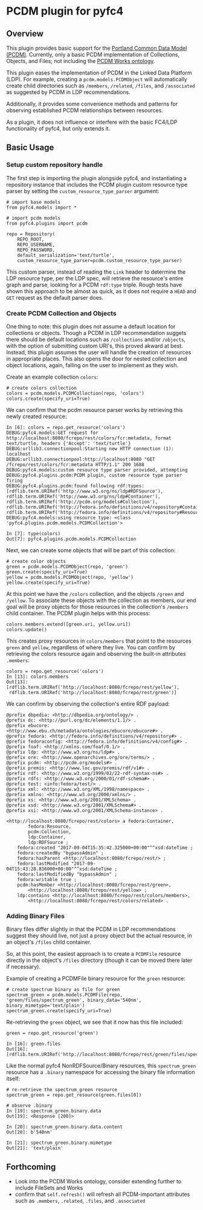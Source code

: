 # PCDM plugin for pyfc4

## Overview

This plugin provides basic support for the [Portland Common Data Model (PCDM)](http://pcdm.org/).  Currently, only a basic PCDM implementation of Collections, Objects, and Files; not including the [PCDM Works ontology](http://pcdm.org/2016/02/16/works).

This plugin eases the implementation of PCDM in the Linked Data Platform (LDP).  For example, creating a `pcdm.models.PCDMObject` will automatically create child directories such as `/members`, `/related`, `/files`, and `/associated` as suggested by PCDM in LDP recommendations.

Additionally, it provides some convenience methods and patterns for observing established PCDM relationships between resources.

As a plugin, it does not influence or interfere with the basic FC4/LDP functionality of pyfc4, but only extends it.

## Basic Usage

### Setup custom repository handle

The first step is importing the plugin alongside pyfc4, and instantiating a repository instance that includes the PCDM plugin custom resource type parser by setting the `custom_resource_type_parser` argument:  

```
# import base models
from pyfc4.models import *

# import pcdm models
from pyfc4.plugins import pcdm

repo = Repository(
	REPO_ROOT,
	REPO_USERNAME,
	REPO_PASSWORD,
	default_serialization='text/turtle',
	custom_resource_type_parser=pcdm.custom_resource_type_parser)
```

This custom parser, instead of reading the `Link` header to determine the LDP resource type, per the LDP spec, will retrieve the resource's entire graph and parse, looking for a PCDM `rdf:type` triple.  Rough tests have shown this approach to be almost as quick, as it does not require a `HEAD` and `GET` request as the default parser does.

### Create PCDM Collection and Objects

One thing to note: this plugin does not assume a default location for collections or objects.  Though a PCDM in LDP recommendation suggets there should be default locations such as `/collections` and/or `/objects`, with the option of submitting custom URI's, this proved akward at best.  Instead, this plugin assumes the user will handle the creation of resources in appropriate places.  This also opens the door for nested collection and object locations, again, falling on the user to implement as they wish.  

Create an example collection `colors`:
```
# create colors collection
colors = pcdm.models.PCDMCollection(repo, 'colors')
colors.create(specify_uri=True)
```

We can confirm that the pcdm resource parser works by retrieving this newly created resource:
```
In [6]: colors = repo.get_resource('colors')
DEBUG:pyfc4.models:GET request for http://localhost:8080/fcrepo/rest/colors/fcr:metadata, format text/turtle, headers {'Accept': 'text/turtle'}
DEBUG:urllib3.connectionpool:Starting new HTTP connection (1): localhost
DEBUG:urllib3.connectionpool:http://localhost:8080 "GET /fcrepo/rest/colors/fcr:metadata HTTP/1.1" 200 1688
DEBUG:pyfc4.models:custom resource type parser provided, attempting
DEBUG:pyfc4.plugins.pcdm:PCDM plugin, custom resource type parser firing
DEBUG:pyfc4.plugins.pcdm:found following rdf:types: [rdflib.term.URIRef('http://www.w3.org/ns/ldp#RDFSource'), rdflib.term.URIRef('http://www.w3.org/ns/ldp#Container'), rdflib.term.URIRef('http://pcdm.org/models#Collection'), rdflib.term.URIRef('http://fedora.info/definitions/v4/repository#Container'), rdflib.term.URIRef('http://fedora.info/definitions/v4/repository#Resource')]
DEBUG:pyfc4.models:using resource type: <class 'pyfc4.plugins.pcdm.models.PCDMCollection'>

In [7]: type(colors)
Out[7]: pyfc4.plugins.pcdm.models.PCDMCollection
```

Next, we can create some objects that will be part of this collection:
```
# create color objects
green = pcdm.models.PCDMObject(repo, 'green')
green.create(specify_uri=True)
yellow = pcdm.models.PCDMObject(repo, 'yellow')
yellow.create(specify_uri=True)
```

At this point we have the `/colors` collection, and the objects `/green` and `/yellow`.  To associate these objects with the collection as members, our end goal will be proxy objects for those resources in the collection's `/members` child container.  The PCDM plugin helps with this process:
```
colors.members.extend([green.uri, yellow.uri])
colors.update()
```

This creates proxy resources in `colors/members` that point to the resources `green` and `yellow`, regardless of where they live.  You can confirm by retrieving the colors resource again and observing the built-in attributes `.members`:
```
colors = repo.get_resource('colors')
In [13]: colors.members
Out[13]: 
[rdflib.term.URIRef('http://localhost:8080/fcrepo/rest/yellow'),
 rdflib.term.URIRef('http://localhost:8080/fcrepo/rest/green')]
```

We can confirm by observing the collection's entire RDF payload:
```
@prefix dbpedia: <http://dbpedia.org/ontology/> .
@prefix dc: <http://purl.org/dc/elements/1.1/> .
@prefix ebucore: <http://www.ebu.ch/metadata/ontologies/ebucore/ebucore#> .
@prefix fedora: <http://fedora.info/definitions/v4/repository#> .
@prefix fedoraconfig: <http://fedora.info/definitions/v4/config#> .
@prefix foaf: <http://xmlns.com/foaf/0.1/> .
@prefix ldp: <http://www.w3.org/ns/ldp#> .
@prefix ore: <http://www.openarchives.org/ore/terms/> .
@prefix pcdm: <http://pcdm.org/models#> .
@prefix premis: <http://www.loc.gov/premis/rdf/v1#> .
@prefix rdf: <http://www.w3.org/1999/02/22-rdf-syntax-ns#> .
@prefix rdfs: <http://www.w3.org/2000/01/rdf-schema#> .
@prefix test: <info:fedora/test/> .
@prefix xml: <http://www.w3.org/XML/1998/namespace> .
@prefix xmlns: <http://www.w3.org/2000/xmlns/> .
@prefix xs: <http://www.w3.org/2001/XMLSchema> .
@prefix xsd: <http://www.w3.org/2001/XMLSchema#> .
@prefix xsi: <http://www.w3.org/2001/XMLSchema-instance> .

<http://localhost:8080/fcrepo/rest/colors> a fedora:Container,
        fedora:Resource,
        pcdm:Collection,
        ldp:Container,
        ldp:RDFSource ;
    fedora:created "2017-09-04T15:35:42.325000+00:00"^^xsd:dateTime ;
    fedora:createdBy "bypassAdmin" ;
    fedora:hasParent <http://localhost:8080/fcrepo/rest/> ;
    fedora:lastModified "2017-09-04T15:43:28.836000+00:00"^^xsd:dateTime ;
    fedora:lastModifiedBy "bypassAdmin" ;
    fedora:writable true ;
    pcdm:hasMember <http://localhost:8080/fcrepo/rest/green>,
        <http://localhost:8080/fcrepo/rest/yellow> ;
    ldp:contains <http://localhost:8080/fcrepo/rest/colors/members>,
        <http://localhost:8080/fcrepo/rest/colors/related> .
```

### Adding Binary Files
Binary files differ slightly in that the PCDM in LDP recommendations suggest they should live, not just a proxy object but the actual resource, in an object's `/files` child container.

So, at this point, the easiest approach is to create a `PCDMFile` resource directly in the object's `/files` directory (though it can be moved there later if necessary).

Example of creating a PCDMFile binary resource for the `green` resource:
```
# create spectrum binary as file for green
spectrum_green = pcdm.models.PCDMFile(repo, 'green/files/spectrum_green', binary_data='540nm', binary_mimetype='text/plain')
spectrum_green.create(specify_uri=True)
```

Re-retrieving the `green` object, we see that it now has this file included:
```
green = repo.get_resource('green')

In [16]: green.files
Out[16]: [rdflib.term.URIRef('http://localhost:8080/fcrepo/rest/green/files/spectrum_green')]
```

Like the normal pyfc4 NonRDFSource/Binary resources, this `spectrum_green` resource has a `.binary` namespace for accessing the binary file information itself:
```
# re-retrieve the spectrum_green resource
spectrum_green = repo.get_resource(green.files[0])

# observe .binary
In [19]: spectrum_green.binary.data
Out[19]: <Response [200]>

In [20]: spectrum_green.binary.data.content
Out[20]: b'540nm'

In [21]: spectrum_green.binary.mimetype
Out[21]: 'text/plain'
```

## Forthcoming

  * Look into the PCDM Works ontology, consider extending further to include FileSets and Works
  * confirm that `self.refresh()` will refresh all PCDM-important attributes such as `.members`, `.related`, `.files`, and `.associated` 